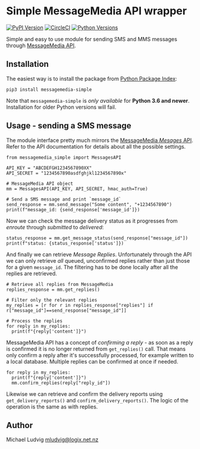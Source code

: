 # Simple MessageMedia API wrapper

[![PyPI Version](https://img.shields.io/pypi/v/messagemedia-simple.svg?color=4fc921)](https://pypi.org/project/messagemedia-simple/)
[![CircleCI](https://circleci.com/gh/mludvig/messagemedia-simple.svg?style=shield)](https://circleci.com/gh/mludvig/messagemedia-simple)
[![Python Versions](https://img.shields.io/pypi/pyversions/messagemedia-simple.svg)](https://pypi.org/project/messagemedia-simple/)

Simple and easy to use module for sending SMS and MMS messages through [MessageMedia API](https://developers.messagemedia.com/code/messages-api-documentation/).

## Installation

The easiest way is to install the package from [Python Package Index](https://pypi.org/project/messagemedia-simple/):

```
pip3 install messagemedia-simple
```

Note that `messagemedia-simple` is *only available* for **Python 3.6 and newer**. Installation for older Python versions will fail.

## Usage - sending a SMS message

The module interface pretty much mirrors the [MessageMedia *Mesages* API](https://developers.messagemedia.com/code/messages-api-documentation/).
Refer to the API documentation for details about all the possible settings.

```
from messagemedia_simple import MessagesAPI

API_KEY = "ABCDEFGH1234567890XX"
API_SECRET = "1234567890asdfghjkl1234567890x"

# MessageMedia API object
mm = MessagesAPI(API_KEY, API_SECRET, hmac_auth=True)

# Send a SMS message and print `message_id`
send_response = mm.send_message("Some content", "+1234567890")
print(f"message_id: {send_response['message_id']})
```

Now we can check the message delivery status as it progresses from *enroute* through *submitted* to *delivered*:

```
status_response = mm.get_message_status(send_response["message_id"])
print(f"status: {status_response['status']})
```

And finally we can retrieve *Message Replies*. Unfortunately through the API we can only
retrieve *all* queued, unconfirmed replies rather than just those for a given `message_id`.
The filtering has to be done locally after all the replies are retrieved.

```
# Retrieve all replies from MessageMedia
replies_response = mm.get_replies()

# Filter only the relevant replies
my_replies = [r for r in replies_response["replies"] if r["message_id"]==send_response["message_id"]]

# Process the replies
for reply in my_replies:
  print(f"{reply['content']}")
```

MessageMedia API has a concept of *confirming a reply* - as soon as a reply is confirmed it is no longer
returned from `get_replies()` call. That means only confirm a reply after it's successfully processed,
for example written to a local database. Multiple replies can be confirmed at once if needed.

```
for reply in my_replies:
  print(f"{reply['content']}")
  mm.confirm_replies(reply["reply_id"])
```

Likewise we can retrieve and confirm the delivery reports using `get_delivery_reports()` and
`confirm_delivery_reports()`. The logic of the operation is the same as with replies.

## Author

Michael Ludvig <mludvig@logix.net.nz>

